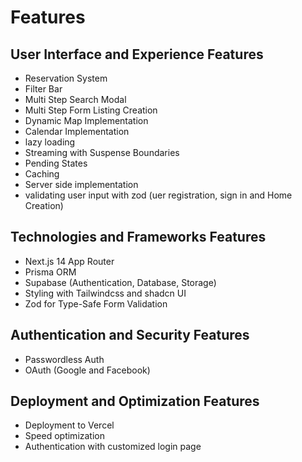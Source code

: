# Features

## User Interface and Experience Features
* Reservation System
* Filter Bar
* Multi Step Search Modal
* Multi Step Form Listing Creation
* Dynamic Map Implementation
* Calendar Implementation
* lazy loading
* Streaming with Suspense Boundaries
* Pending States
* Caching
* Server side implementation
* validating user input with zod (uer registration, sign in and Home Creation)

## Technologies and Frameworks Features
* Next.js 14 App Router
* Prisma ORM 
* Supabase (Authentication, Database, Storage)
* Styling with Tailwindcss and shadcn UI
* Zod for Type-Safe Form Validation

## Authentication and Security Features
* Passwordless Auth
* OAuth (Google and Facebook)


## Deployment and Optimization Features
* Deployment to Vercel
* Speed optimization
* Authentication with customized login page
